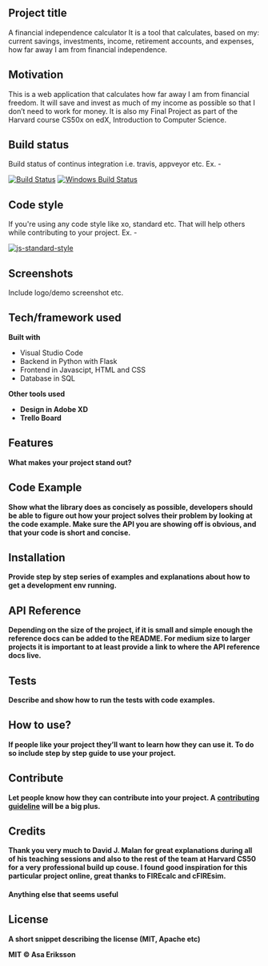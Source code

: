 ## Project title
A financial independence calculator
It is a tool that calculates, based on my: current savings, investments, income, retirement accounts, and expenses, how far away I am from financial independence.

## Motivation
This is a web application that calculates how far away I am from financial freedom. It will save and invest as much of my income as possible so that I don’t need to work for money. It is also my Final Project as part of the Harvard course CS50x on edX, Introduction to Computer Science.

## Build status
Build status of continus integration i.e. travis, appveyor etc. Ex. - 

[![Build Status](https://travis-ci.org/akashnimare/foco.svg?branch=master)](https://travis-ci.org/akashnimare/foco)
[![Windows Build Status](https://ci.appveyor.com/api/projects/status/github/akashnimare/foco?branch=master&svg=true)](https://ci.appveyor.com/project/akashnimare/foco/branch/master)

## Code style
If you're using any code style like xo, standard etc. That will help others while contributing to your project. Ex. -

[![js-standard-style](https://img.shields.io/badge/code%20style-standard-brightgreen.svg?style=flat)](https://github.com/feross/standard)
 
## Screenshots
Include logo/demo screenshot etc.

## Tech/framework used
<b>Built with</b>
- Visual Studio Code
- Backend in Python with Flask
- Frontend in Javascipt, HTML and CSS
- Database in SQL

<b>Other tools used<b>
- Design in Adobe XD
- Trello Board

## Features
What makes your project stand out?

## Code Example
Show what the library does as concisely as possible, developers should be able to figure out **how** your project solves their problem by looking at the code example. Make sure the API you are showing off is obvious, and that your code is short and concise.

## Installation
Provide step by step series of examples and explanations about how to get a development env running.

## API Reference

Depending on the size of the project, if it is small and simple enough the reference docs can be added to the README. For medium size to larger projects it is important to at least provide a link to where the API reference docs live.

## Tests
Describe and show how to run the tests with code examples.

## How to use?
If people like your project they’ll want to learn how they can use it. To do so include step by step guide to use your project.

## Contribute

Let people know how they can contribute into your project. A [contributing guideline](https://github.com/zulip/zulip-electron/blob/master/CONTRIBUTING.md) will be a big plus.

## Credits
Thank you very much to David J. Malan for great explanations during all of his teaching sessions and also to the rest of the team at Harvard CS50 for a very professional build up couse.
I found good inspiration for this particular project online, great thanks to FIREcalc and cFIREsim.

#### Anything else that seems useful

## License
A short snippet describing the license (MIT, Apache etc)

MIT © Asa Eriksson